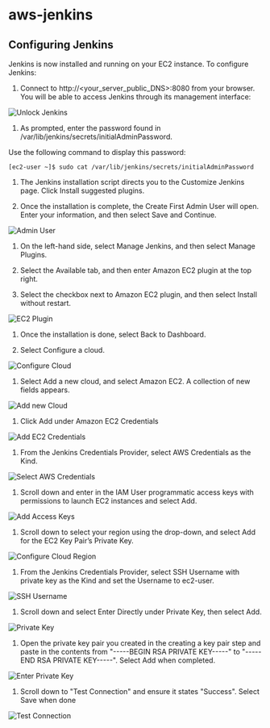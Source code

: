 # aws-jenkins

## Configuring Jenkins
Jenkins is now installed and running on your EC2 instance. To configure Jenkins:

1. Connect to http://<your_server_public_DNS>:8080 from your browser. You will be able to access Jenkins through its management interface:

![Unlock Jenkins](/assets/images/unlock_jenkins.png "Unlock Jenkins")

1. As prompted, enter the password found in /var/lib/jenkins/secrets/initialAdminPassword.

Use the following command to display this password:

```
[ec2-user ~]$ sudo cat /var/lib/jenkins/secrets/initialAdminPassword
```

1. The Jenkins installation script directs you to the Customize Jenkins page. Click Install suggested plugins.

1. Once the installation is complete, the Create First Admin User will open. Enter your information, and then select Save and Continue.

![Admin User](/assets/images/create_admin_user.png "Create Admin User")

1. On the left-hand side, select Manage Jenkins, and then select Manage Plugins.

1. Select the Available tab, and then enter Amazon EC2 plugin at the top right.

1. Select the checkbox next to Amazon EC2 plugin, and then select Install without restart.

![EC2 Plugin](/assets/images/install_ec2_plugin.png "EC2 Plugin")

1. Once the installation is done, select Back to Dashboard.

1. Select Configure a cloud.

![Configure Cloud](/assets/images/configure.png "Configure Cloud")

1. Select Add a new cloud, and select Amazon EC2. A collection of new fields appears.

![Add new Cloud](/assets/images/add-amazon-cloud.png "Add new Cloud")

1. Click Add under Amazon EC2 Credentials

![Add EC2 Credentials](/assets/images/add_ec2_credentials.png "Add_EC2_Credentials")

1. From the Jenkins Credentials Provider, select AWS Credentials as the Kind.

![Select AWS Credentials](/assets/images/jenkins_credentials_provider_aws_credentials.png "select AWS Credentials as the Kind")

1. Scroll down and enter in the IAM User programmatic access keys with permissions to launch EC2 instances and select Add.

![Add Access Keys](/assets/images/add_access_secret_access_keys.png "Add IAM User programmatic access keys")

1. Scroll down to select your region using the drop-down, and select Add for the EC2 Key Pair’s Private Key.

![Configure Cloud Region](/assets/images/configure_cloud_region_private_key.png "Configure Cloud Region")

1. From the Jenkins Credentials Provider, select SSH Username with private key as the Kind and set the Username to ec2-user.

![SSH Username](/assets/images/ssh_username.png "SSH Username")

1. Scroll down and select Enter Directly under Private Key, then select Add.

![Private Key](/assets/images/private_key_enter_directly.png "Enter Private Key directly")

1. Open the private key pair you created in the creating a key pair step and paste in the contents from "-----BEGIN RSA PRIVATE KEY-----" to "-----END RSA PRIVATE KEY-----". Select Add when completed.

![Enter Private Key](/assets/images/enter_private_key.png "Enter Private Key")

1. Scroll down to "Test Connection" and ensure it states "Success". Select Save when done

![Test Connection](/assets/images/test_connection.png "Test Connection")